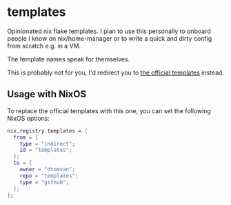 # templates

Opinionated nix flake templates. I plan to use this personally to onboard
people I know on nix/home-manager or to write a quick and dirty config from
scratch e.g. in a VM.

The template names speak for themselves.

This is probably not for you, I'd redirect you to [the official templates](https://github.com/nixos/templates) instead.

## Usage with NixOS

To replace the official templates with this one, you can set the following NixOS options:
```nix
nix.registry.templates = {
  from = {
    type = "indirect";
    id = "templates";
  };
  to = {
    owner = "dtomvan";
    repo = "templates";
    type = "github";
  };
};
```
